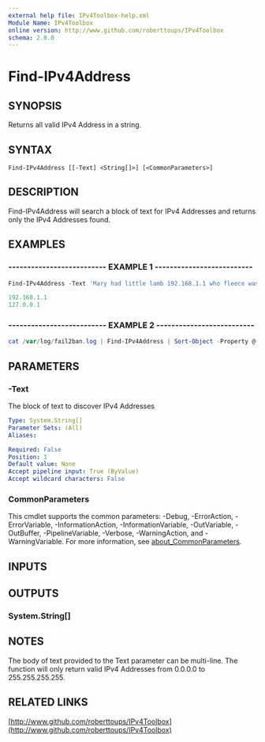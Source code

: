 ```yaml
---
external help file: IPv4Toolbox-help.xml
Module Name: IPv4Toolbox
online version: http://www.github.com/roberttoups/IPv4Toolbox
schema: 2.0.0
---
```


# Find-IPv4Address

## SYNOPSIS
Returns all valid IPv4 Address in a string.

## SYNTAX

```
Find-IPv4Address [[-Text] <String[]>] [<CommonParameters>]
```

## DESCRIPTION
Find-IPv4Address will search a block of text for IPv4 Addresses and returns only the IPv4 Addresses found.

## EXAMPLES

### -------------------------- EXAMPLE 1 --------------------------

```powershell
Find-IPv4Address -Text 'Mary had little lamb 192.168.1.1 who fleece was white as snow, 127.0.0.1.'

192.168.1.1
127.0.0.1
```

### -------------------------- EXAMPLE 2 --------------------------

```powershell
cat /var/log/fail2ban.log | Find-IPv4Address | Sort-Object -Property @{Expression = { $_ -as [System.Version] } } -Unique
```

## PARAMETERS

### -Text
The block of text to discover IPv4 Addresses

```yaml
Type: System.String[]
Parameter Sets: (All)
Aliases:

Required: False
Position: 1
Default value: None
Accept pipeline input: True (ByValue)
Accept wildcard characters: False
```

### CommonParameters
This cmdlet supports the common parameters: -Debug, -ErrorAction, -ErrorVariable, -InformationAction, -InformationVariable, -OutVariable, -OutBuffer, -PipelineVariable, -Verbose, -WarningAction, and -WarningVariable. For more information, see [about_CommonParameters](http://go.microsoft.com/fwlink/?LinkID=113216).

## INPUTS

## OUTPUTS

### System.String[]
## NOTES
The body of text provided to the Text parameter can be multi-line.
The function will only return valid IPv4 Addresses from 0.0.0.0 to 255.255.255.255.

## RELATED LINKS

[http://www.github.com/roberttoups/IPv4Toolbox](http://www.github.com/roberttoups/IPv4Toolbox)

